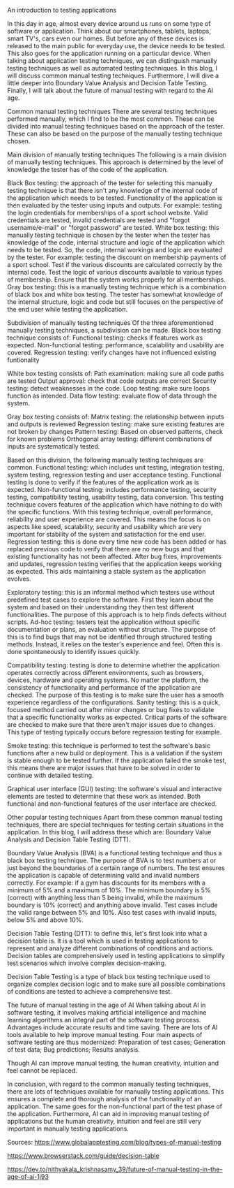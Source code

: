 An introduction to testing applications

In this day in age, almost every device around us runs on some type of software or application. Think about our smartphones, tablets, laptops, smart TV's, cars even our homes. But before any of these devices is released to the main public for everyday use, the device needs to be tested. This also goes for the application running on a particular device.
When talking about application testing techniques, we can distinguish manually testing techniques as well as automated testing techniques. In this blog, I will discuss common manual testing techniques. Furthermore, I will dive a little deeper into Boundary Value Analysis and Decision Table Testing. Finally, I will talk about the future of manual testing with regard to the AI age.

Common manual testing techniques
There are several testing techniques performed manually, which I find to be the most common. These can be divided into manual testing techniques based on the approach of the tester. These can also be based on the purpose of the manually testing technique chosen.

Main division of manually testing techniques
The following is a main division of manually testing techniques.  This approach is determined by the level of knowledge the tester has of the code of the application.

Black Box testing: the approach of the tester for selecting this manually testing technique is that there isn't any knowledge of the internal code of the application which needs to be tested. Functionality of the application is then evaluated by the tester using inputs and outputs. For example: testing the login credentials for memberships of a sport school website. Valid credentials are tested, invalid credentials are tested and "forgot username/e-mail" or "forgot password" are tested.
White box testing: this manually testing technique is chosen by the tester when the tester has knowledge of the code, internal structure and logic of the application which needs to be tested. So, the code, internal workings and logic are evaluated by the tester. For example: testing the discount on membership payments of a sport school. Test if the various discounts are calculated correctly by the internal code. Test the logic of various discounts available to various types of membership. Ensure that the system works properly for all memberships.
Gray box testing: this is a manually testing technique which is a combination of black box and white box testing. The tester has somewhat knowledge of the internal structure, logic and code but still focuses on the perspective of the end user while testing the application.

Subdivision of manually testing techniques
Of the three aforementioned manually testing techniques, a subdivision can be made.
Black box testing technique consists of:
Functional testing: checks if features work as expected.
Non-functional testing: performance, scalability and usability are covered.
Regression testing: verify changes have not influenced existing funtionality

White box testing consists of:
Path examination: making sure all code paths are tested
Output approval: check that code outputs are correct
Security testing: detect weaknesses in the code.
Loop testing: make sure loops function as intended.
Data flow testing: evaluate flow of data through the system.

Gray box testing consists of:
Matrix testing: the relationship between inputs and outputs is reviewed
Regression testing: make sure existing features are not broken by changes
Pattern testing: Based on observed patterns, check for known problems
Orthogonal array testing: different combinations of inputs are systematically tested.

Based on this division, the following manually testing techniques are common.
Functional testing: which includes unit testing, integration testing, system testing, regression testing and user acceptance testing. Functional testing is done to verify if the features of the application work as is expected.
Non-functional testing: includes performance testing, security testing, compatibility testing, usability testing, data conversion. This  testing technique covers features of the application which have nothing to do with the specific functions. With this testing technique, overall performance, reliability and user experience are covered. This means the focus is on aspects like speed, scalability, security and usability which are very important for stability of the system and satisfaction for the end user.
Regression testing: this is done every time new code has been added or has replaced previous code to verify that there are no new bugs and that existing functionality has not been affected. After bug fixes, improvements and updates, regression testing verifies that the application keeps working as expected. This aids maintaining a stable system as the application evolves.

Exploratory testing: this is an informal method which testers use without predefined test cases to explore the software. First they learn about the system and based on their understanding they then test different functionalities. The purpose of this approach is to help finds defects without scripts.
Ad-hoc testing: testers test the application without specific documentation or plans, an evaluation without structure. The purpose of this is to find bugs that may not be identified through structured testing methods. Instead, it relies on the tester's experience and feel. Often this is done spontaneously to identify issues quickly.

Compatibility testing: testing is done to determine whether the application operates correctly across different environments, such as browsers, devices, hardware and operating systems. No matter the platform, the consistency of functionality and performance of the application are checked. The purpose of this testing is to make sure the user has a smooth experience regardless of the configurations.
Sanity testing: this is a quick, focused method carried out after minor changes or bug fixes to validate that a specific functionality works as expected. Critical parts of the software are checked to make sure that there aren't major issues due to changes. This type of testing typically occurs before regression testing for example.

Smoke testing: this technique is performed to test the software's basic functions after a new build or deployment. This is a validation if the system is stable enough to be tested further. If the application failed the smoke test, this means there are major issues that have to be solved in order to continue with detailed testing.

Graphical user interface (GUI) testing: the software's visual and interactive elements are tested to determine that these work as intended. Both functional and non-functional features of the user interface are checked.

Other popular testing techniques
Apart from these common manual testing techniques, there are special techniques for testing certain situations in the application. In this blog, I will address these which are: Boundary Value Analysis and Decision Table Testing (DTT).

Boundary Value Analysis (BVA) is a functional testing technique and thus a black box testing technique. The purpose of BVA is to test numbers at or just beyond the boundaries of a certain range of numbers. The test ensures the application is capable of determining valid and invalid numbers correctly.
For example: if a gym has discounts for its members with a minimum of 5% and a maximum of 10%. The minimum boundary is 5% (correct) with anything less than 5 being invalid, while the maximum boundary is 10% (correct) and anything above invalid. Test cases include the valid range between 5% and 10%. Also test cases with invalid inputs, below 5% and above 10%.

Decision Table Testing (DTT): to define this, let's first look into what a decision table is. It is a tool which is used in testing applications to represent and analyze different combinations of conditions and actions. Decision tables are comprehensively used in testing applications to simplify test scenarios which involve complex decision-making. 

Decision Table Testing is a type of black box testing technique used to organize complex decision logic and to make sure all possible combinations of conditions are tested to achieve a comprehensive test.

The future of manual testing in the age of AI
When talking about AI in software testing, it involves making artificial intelligence and machine learning algorithms an integral part of the software testing process. Advantages include accurate results and time saving. There are lots of AI tools available to help improve manual testing. Four main aspects of software testing are thus modernized:
Preparation of test cases;
Generation of test data;
Bug predictions;
Results analysis.

Though AI can improve manual testing, the human creativity, intuition and feel cannot be replaced.

In conclusion, with regard to the common manually testing techniques, there are lots of techniques available for manually testing applications. This ensures a complete and thorough analysis of the functionality of an application. The same goes for the non-functional part of the test phase of the application.
Furthermore, AI can aid in improving manual testing of applications but the human creativity, intuition and feel are still very important in manually testing applications.

Sources:
https://www.globalapptesting.com/blog/types-of-manual-testing

https://www.browserstack.com/guide/decision-table

https://dev.to/nithyakala_krishnasamy_39/future-of-manual-testing-in-the-age-of-ai-1j93
